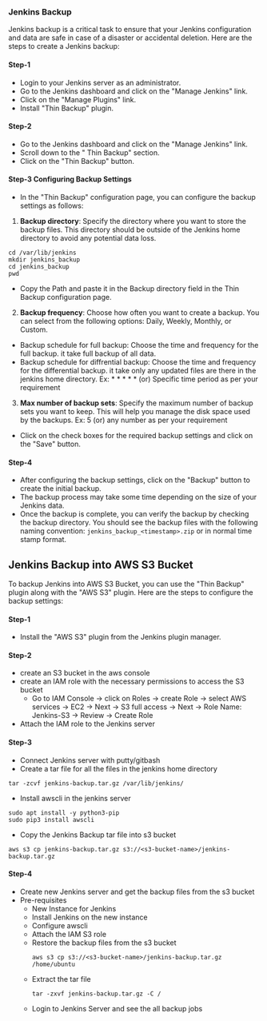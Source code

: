 ### Jenkins Backup
Jenkins backup is a critical task to ensure that your Jenkins configuration and data are safe in case of a disaster or accidental deletion. Here are the steps to create a Jenkins backup:
#### Step-1
- Login to your Jenkins server as an administrator. 
- Go to the Jenkins dashboard and click on the "Manage Jenkins" link.
- Click on the "Manage Plugins" link.
- Install "Thin Backup" plugin.
#### Step-2
- Go to the Jenkins dashboard and click on the "Manage Jenkins" link.
- Scroll down to the " Thin Backup" section.
- Click on the "Thin Backup" button.
#### Step-3 Configuring Backup Settings
- In the "Thin Backup" configuration page, you can configure the backup settings as follows:
1. **Backup directory**: Specify the directory where you want to store the backup files. This directory should be outside of the Jenkins home directory to avoid any potential data loss.
```
cd /var/lib/jenkins
mkdir jenkins_backup
cd jenkins_backup
pwd
```
- Copy the Path and paste it in the Backup directory field in the Thin Backup configuration page.
2. **Backup frequency**: Choose how often you want to create a backup. You can select from the following options: Daily, Weekly, Monthly, or Custom.
- Backup schedule for full backup: Choose the time and frequency for the full backup. it take full backup of all data.
- Backup schedule for diffrential backup: Choose the time and frequency for the differential backup. it take only any updated files are there in the jenkins home directory.
Ex: * * * * *   (or) Specific time period as per your requirement

3. **Max number of backup sets**: Specify the maximum number of backup sets you want to keep. This will help you manage the disk space used by the backups.
Ex: 5 (or) any number as per your requirement

- Click on the check boxes for the required backup settings and click on the "Save" button.
#### Step-4
- After configuring the backup settings, click on the "Backup" button to create the initial backup.
- The backup process may take some time depending on the size of your Jenkins data.
- Once the backup is complete, you can verify the backup by checking the backup directory. You should see the backup files with the following naming convention: `jenkins_backup_<timestamp>.zip` or in normal time stamp format.

## Jenkins Backup into AWS S3 Bucket
To backup Jenkins into AWS S3 Bucket, you can use the "Thin Backup" plugin along with the "AWS S3" plugin. Here are the steps to configure the backup settings:
#### Step-1
- Install the "AWS S3" plugin from the Jenkins plugin manager.
#### Step-2
- create an S3 bucket in the aws console
- create an IAM role with the necessary permissions to access the S3 bucket 
    - Go to IAM Console -> click on Roles -> create Role -> select AWS services -> EC2 -> Next -> S3 full access -> Next -> Role Name: Jenkins-S3 -> Review -> Create Role
- Attach the IAM role to the Jenkins server


#### Step-3
- Connect Jenkins server with putty/gitbash
- Create a tar file for all the files in the jenkins home directory
```
tar -zcvf jenkins-backup.tar.gz /var/lib/jenkins/
```
- Install awscli in the jenkins server
```
sudo apt install -y python3-pip
sudo pip3 install awscli
```
- Copy the Jenkins Backup tar file into s3 bucket
```
aws s3 cp jenkins-backup.tar.gz s3://<s3-bucket-name>/jenkins-backup.tar.gz
```

#### Step-4
- Create new Jenkins server and get the backup files from the s3 bucket
- Pre-requisites
    - New Instance for Jenkins
    - Install Jenkins on the new instance
    - Configure awscli
    - Attach the IAM S3 role
    - Restore the backup files from the s3 bucket
        ```
        aws s3 cp s3://<s3-bucket-name>/jenkins-backup.tar.gz /home/ubuntu
        ```
    - Extract the tar file
        ```
        tar -zxvf jenkins-backup.tar.gz -C /
        ```
    - Login to Jenkins Server and see the all backup jobs